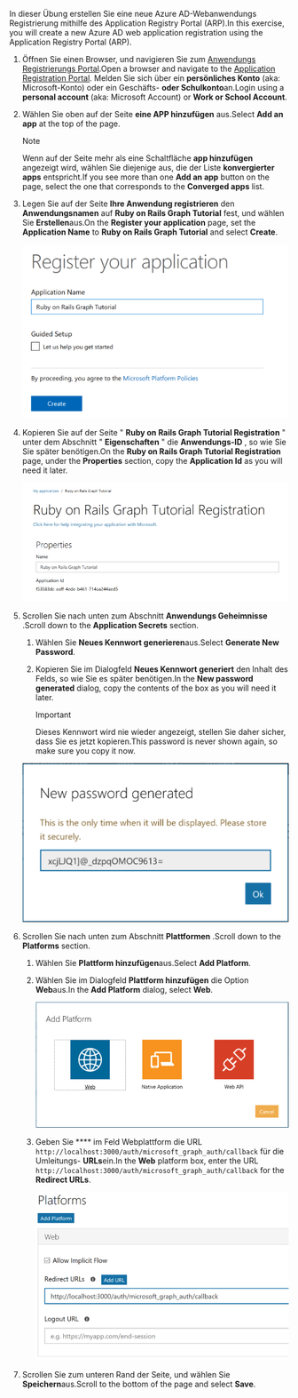 <!-- markdownlint-disable MD002 MD041 -->

<span data-ttu-id="465e0-101">In dieser Übung erstellen Sie eine neue Azure AD-Webanwendungs Registrierung mithilfe des Application Registry Portal (ARP).</span><span class="sxs-lookup"><span data-stu-id="465e0-101">In this exercise, you will create a new Azure AD web application registration using the Application Registry Portal (ARP).</span></span>

1. <span data-ttu-id="465e0-102">Öffnen Sie einen Browser, und navigieren Sie zum [Anwendungs Registrierungs Portal](https://apps.dev.microsoft.com).</span><span class="sxs-lookup"><span data-stu-id="465e0-102">Open a browser and navigate to the [Application Registration Portal](https://apps.dev.microsoft.com).</span></span> <span data-ttu-id="465e0-103">Melden Sie sich über ein **persönliches Konto** (aka: Microsoft-Konto) oder ein Geschäfts- **oder Schulkonto**an.</span><span class="sxs-lookup"><span data-stu-id="465e0-103">Login using a **personal account** (aka: Microsoft Account) or **Work or School Account**.</span></span>

1. <span data-ttu-id="465e0-104">Wählen Sie oben auf der Seite **eine APP hinzufügen** aus.</span><span class="sxs-lookup"><span data-stu-id="465e0-104">Select **Add an app** at the top of the page.</span></span>

    > [!NOTE]
    > <span data-ttu-id="465e0-105">Wenn auf der Seite mehr als eine Schaltfläche **app hinzufügen** angezeigt wird, wählen Sie diejenige aus, die der Liste **konvergierter apps** entspricht.</span><span class="sxs-lookup"><span data-stu-id="465e0-105">If you see more than one **Add an app** button on the page, select the one that corresponds to the **Converged apps** list.</span></span>

1. <span data-ttu-id="465e0-106">Legen Sie auf der Seite **Ihre Anwendung registrieren** den **Anwendungsnamen** auf **Ruby on Rails Graph Tutorial** fest, und wählen Sie **Erstellen**aus.</span><span class="sxs-lookup"><span data-stu-id="465e0-106">On the **Register your application** page, set the **Application Name** to **Ruby on Rails Graph Tutorial** and select **Create**.</span></span>

    ![Screenshot des Erstellens einer neuen app in der APP-Registrierungs Portal-Website](./images/arp-create-app-01.png)

1. <span data-ttu-id="465e0-108">Kopieren Sie auf der Seite " **Ruby on Rails Graph Tutorial Registration** " unter dem Abschnitt " **Eigenschaften** " die **Anwendungs-ID** , so wie Sie Sie später benötigen.</span><span class="sxs-lookup"><span data-stu-id="465e0-108">On the **Ruby on Rails Graph Tutorial Registration** page, under the **Properties** section, copy the **Application Id** as you will need it later.</span></span>

    ![Screenshot der neu erstellten Anwendungs-ID](./images/arp-create-app-02.png)

1. <span data-ttu-id="465e0-110">Scrollen Sie nach unten zum Abschnitt **Anwendungs Geheimnisse** .</span><span class="sxs-lookup"><span data-stu-id="465e0-110">Scroll down to the **Application Secrets** section.</span></span>

    1. <span data-ttu-id="465e0-111">Wählen Sie **Neues Kennwort generieren**aus.</span><span class="sxs-lookup"><span data-stu-id="465e0-111">Select **Generate New Password**.</span></span>
    1. <span data-ttu-id="465e0-112">Kopieren Sie im Dialogfeld **Neues Kennwort generiert** den Inhalt des Felds, so wie Sie es später benötigen.</span><span class="sxs-lookup"><span data-stu-id="465e0-112">In the **New password generated** dialog, copy the contents of the box as you will need it later.</span></span>

        > [!IMPORTANT]
        > <span data-ttu-id="465e0-113">Dieses Kennwort wird nie wieder angezeigt, stellen Sie daher sicher, dass Sie es jetzt kopieren.</span><span class="sxs-lookup"><span data-stu-id="465e0-113">This password is never shown again, so make sure you copy it now.</span></span>

    ![Screenshot des Kennworts der neu erstellten Anwendung](./images/arp-create-app-03.png)

1. <span data-ttu-id="465e0-115">Scrollen Sie nach unten zum Abschnitt **Plattformen** .</span><span class="sxs-lookup"><span data-stu-id="465e0-115">Scroll down to the **Platforms** section.</span></span>

    1. <span data-ttu-id="465e0-116">Wählen Sie **Plattform hinzufügen**aus.</span><span class="sxs-lookup"><span data-stu-id="465e0-116">Select **Add Platform**.</span></span>
    1. <span data-ttu-id="465e0-117">Wählen Sie im Dialogfeld **Plattform hinzufügen** die Option **Web**aus.</span><span class="sxs-lookup"><span data-stu-id="465e0-117">In the **Add Platform** dialog, select **Web**.</span></span>

        ![Screenshot Erstellen einer Plattform für die APP](./images/arp-create-app-04.png)

    1. <span data-ttu-id="465e0-119">Geben Sie \*\*\*\* im Feld Webplattform die URL `http://localhost:3000/auth/microsoft_graph_auth/callback` für die Umleitungs- **URLs**ein.</span><span class="sxs-lookup"><span data-stu-id="465e0-119">In the **Web** platform box, enter the URL `http://localhost:3000/auth/microsoft_graph_auth/callback` for the **Redirect URLs**.</span></span>

        ![Screenshot der neu hinzugefügten Webplattform für die Anwendung](./images/arp-create-app-05.png)

1. <span data-ttu-id="465e0-121">Scrollen Sie zum unteren Rand der Seite, und wählen Sie **Speichern**aus.</span><span class="sxs-lookup"><span data-stu-id="465e0-121">Scroll to the bottom of the page and select **Save**.</span></span>